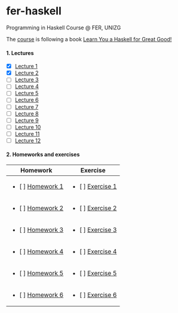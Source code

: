 # fer-haskell
Programming in Haskell Course @ FER, UNIZG

The [course](https://www.fer.unizg.hr/predmet/puh) is following a book [Learn You a Haskell for Great Good!](http://learnyouahaskell.com/chapters)

#### 1. Lectures
  - [x] [Lecture 1](https://github.com/lukanovak93/fer-haskell/blob/master/Lectures/puh-2017-lecture-01.lhs.txt)
  - [x] [Lecture 2](https://github.com/lukanovak93/fer-haskell/blob/master/Lectures/puh-2017-lecture-02.lhs.txt)
  - [ ] [Lecture 3]()
  - [ ] [Lecture 4]()
  - [ ] [Lecture 5]()
  - [ ] [Lecture 6]()
  - [ ] [Lecture 7]()
  - [ ] [Lecture 8]()
  - [ ] [Lecture 9]()
  - [ ] [Lecture 10]()
  - [ ] [Lecture 11]()
  - [ ] [Lecture 12]()
  
#### 2. Homeworks and exercises
  | Homework                   | Exercise             |
  |:--------------------------:|:--------------------------:|
  | <ul><li>[ ] [Homework 1]() | <ul><li>[ ] [Exercise 1]() |
  | <ul><li>[ ] [Homework 2]() | <ul><li>[ ] [Exercise 2]() |
  | <ul><li>[ ] [Homework 3]() | <ul><li>[ ] [Exercise 3]() |
  | <ul><li>[ ] [Homework 4]() | <ul><li>[ ] [Exercise 4]() |
  | <ul><li>[ ] [Homework 5]() | <ul><li>[ ] [Exercise 5]() |
  | <ul><li>[ ] [Homework 6]() | <ul><li>[ ] [Exercise 6]() |
  
